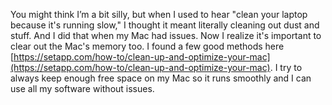 You might think I’m a bit silly, but when I used to hear "clean your laptop because it's running slow," I thought it meant literally cleaning out dust and stuff. And I did that when my Mac had issues. Now I realize it's important to clear out the Mac's memory too. I found a few good methods here [https://setapp.com/how-to/clean-up-and-optimize-your-mac](https://setapp.com/how-to/clean-up-and-optimize-your-mac). I try to always keep enough free space on my Mac so it runs smoothly and I can use all my software without issues.
